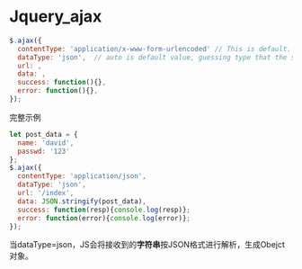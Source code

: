 # Jquery_ajax

```javascript
$.ajax({
  contentType: 'application/x-www-form-urlencoded' // This is default. others, ex. applicaition/json,
  dataType: 'json',  // auto is default value, guessing type that the server will return
  url: ,
  data: ,
  success: function(){},
  error: function(){},
});
```



完整示例

```javascript
let post_data = {
  name: 'david',
  passwd: '123'
};
$.ajax({
  contentType: 'application/json',
  dataType: 'json',
  url: '/index',
  data: JSON.stringify(post_data),
  success: function(resp){console.log(resp)};
  error: function(error){console.log(error)};
});
```

当dataType=json，JS会将接收到的**字符串**按JSON格式进行解析，生成Obejct对象。